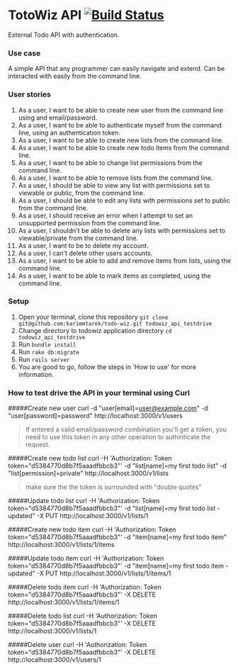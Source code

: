 # TotoWiz API [![Build Status](https://travis-ci.org/karimmtarek/todo-wiz.svg?branch=master)](https://travis-ci.org/karimmtarek/todo-wiz)
External Todo API with authentication.

### Use case
A simple API that any programmer can easily navigate and extend. Can be interacted with easily from the command line.

### User stories
1. As a user, I want to be able to create new user from the command line using and email/password.
2. As a user, I want to be able to authenticate myself from the command line, using an authentication token.
3. As a user, I want to be able to create new lists from the command line.
4. As a user, I want to be able to create new todo items from the command line.
5. As a user, I want to be able to change list permissions from the command line.
6. As a user, I want to be able to remove lists from the command line.
7. As a user, I should be able to view any list with permissions set to viewable or public, from the command line.
8. As a user, I should be able to edit any lists with permissions set to public from the command line.
9. As a user, I should receive an error when I attempt to set an unsupported permission from the command line.
10. As a user, I shouldn't be able to delete any lists with permissions set to viewable/private from the command line.
11. As a user, I want to be to delete my account.
12. As a user, I can't delete other users accounts.
13. As a user, I want to be able to add and remove items from lists, using the command line.
14. As a user, I want to be able to mark items as completed, using the command line.
### Setup
1. Open your terminal, clone this repository `git clone git@github.com:karimmtarek/todo-wiz.git todowiz_api_testdrive`
2. Change directory to todowiz application directory `cd todowiz_api_testdrive`
3. Run `bundle install`
4. Run `rake db:migrate`
5. Run `rails server`
6. You are good to go, follow the steps in 'How to use' for more information.

### How to test drive the API in your terminal using Curl
#####Create new user
curl -d "user[email]=user@example.com" -d "user[password]=password" http://localhost:3000/v1/users

> If entered a valid email/password combination you'll get a token, you need to use this token in any other operation to authinticate the request.

#####Create new todo list
curl -H 'Authorization: Token token="d5384770d8b7f5aaadfbbcb3"' -d "list[name]=my first todo list" -d "list[permission]=private" http://localhost:3000/v1/lists

> make sure the the token is surrounded with "double quotes"

#####Update todo list
curl -H 'Authorization: Token token="d5384770d8b7f5aaadfbbcb3"' -d "list[name]=my first todo list - updated" -X PUT http://localhost:3000/v1/lists/1

#####Create new todo item
curl -H 'Authorization: Token token="d5384770d8b7f5aaadfbbcb3"' -d "item[name]=my first todo item" http://localhost:3000/v1/lists/1/items

#####Update todo item
curl -H 'Authorization: Token token="d5384770d8b7f5aaadfbbcb3"' -d "item[name]=my first todo item - updated" -X PUT http://localhost:3000/v1/lists/1/items/1

#####Delete todo item
curl -H 'Authorization: Token token="d5384770d8b7f5aaadfbbcb3"' -X DELETE http://localhost:3000/v1/lists/1/items/1

#####Delete todo list
curl -H 'Authorization: Token token="d5384770d8b7f5aaadfbbcb3"' -X DELETE http://localhost:3000/v1/lists/1

#####Delete user
curl -H 'Authorization: Token token="d5384770d8b7f5aaadfbbcb3"' -X DELETE http://localhost:3000/v1/users/1